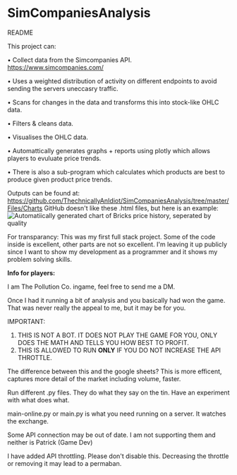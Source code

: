 # SimCompaniesAnalysis

README

This project can:

• Collect data from the Simcompanies API. https://www.simcompanies.com/

• Uses a weighted distribution of activity on different endpoints to avoid sending the servers uneccasry traffic.

• Scans for changes in the data and transforms this into stock-like OHLC data.

• Filters & cleans data.

• Visualises the OHLC data.

• Automattically generates graphs + reports using plotly which allows players to evuluate price trends. 

• There is also a sub-program which calculates which products are best to produce given product price trends.

Outputs can be found at: https://github.com/ThechnicallyAnIdiot/SimCompaniesAnalysis/tree/master/Files/Charts GitHub doesn't like these .html files, but here is an example: ![Automatiically generated chart of Bricks price history, seperated by quality](https://i.imgur.com/ObxGjuA.png)

For transparancy: This was my first full stack project. Some of the code inside is excellent, other parts are not so excellent. I'm leaving it up publicly since I want to show my development as a programmer and it shows my problem solving skills.




__Info for players:__

I am The Pollution Co. ingame, feel free to send me a DM.

Once I had it running a bit of analysis and you basically had won the game. That was never really the appeal to me, but it may be for you.

IMPORTANT:
1. THIS IS NOT A BOT. IT DOES NOT PLAY THE GAME FOR YOU, ONLY DOES THE MATH AND TELLS YOU HOW BEST TO PROFIT.
2. THIS IS ALLOWED TO RUN __ONLY__ IF YOU DO NOT INCREASE THE API THROTTLE.

The difference between this and the google sheets? This is more efficent, captures more detail of the market including volume, faster.

Run different .py files. They do what they say on the tin. Have an experiment with what does what.

main-online.py or main.py is what you need running on a server. It watches the exchange.

Some API connection may be out of date. I am not supporting them and neither is Patrick (Game Dev)

I have added API throttling. Please don't disable this. Decreasing the throttle or removing it may lead to a permaban.
